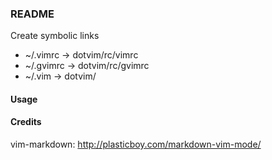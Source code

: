 ### README
Create symbolic links
* ~/.vimrc -> dotvim/rc/vimrc
* ~/.gvimrc -> dotvim/rc/gvimrc
* ~/.vim -> dotvim/

#### Usage


#### Credits

vim-markdown: http://plasticboy.com/markdown-vim-mode/
